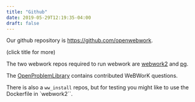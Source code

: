 ```yaml
---
title: "Github"
date: 2019-05-29T12:19:35-04:00
draft: false
---
```


Our github repository is https://github.com/openwebwork.

(click title for more)
<!--more-->

The two webwork repos required to run webwork are [webwork2](https:/github.com/openwebwork/webwork2) and [pg](https:/github.com/openwebwork/pg).

The [OpenProblemLibrary](https:/github.com/openwebwork/webwork-open-problem-library) contains contributed WeBWorK questions.


There is also a `ww_install` repos, but for testing you might like to use the Dockerfile in `webwork2``.
